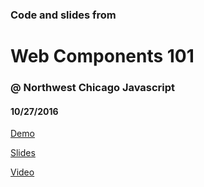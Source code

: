 ### Code and slides from ###

Web Components 101
========================

### @ Northwest Chicago Javascript ###
#### 10/27/2016 ####


[Demo](https://joemaddalone.github.io/web-components-presentation)

[Slides](https://joemaddalone.github.io/web-components-presentation/slides)

[Video](https://youtu.be/wvhkVB958Mo)
